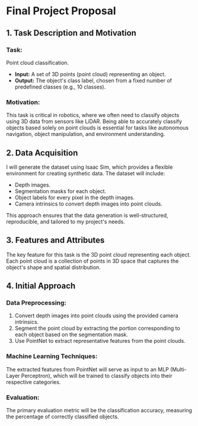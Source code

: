 # Final Project Proposal

## 1. Task Description and Motivation

### Task:
Point cloud classification.  
* **Input:** A set of 3D points (point cloud) representing an object.  
* **Output:** The object's class label, chosen from a fixed number of predefined classes (e.g., 10 classes).

### Motivation:
This task is critical in robotics, where we often need to classify objects using 3D data from sensors like LiDAR. Being able to accurately classify objects based solely on point clouds is essential for tasks like autonomous navigation, object manipulation, and environment understanding.

## 2. Data Acquisition

I will generate the dataset using Isaac Sim, which provides a flexible environment for creating synthetic data. The dataset will include:
* Depth images.
* Segmentation masks for each object.
* Object labels for every pixel in the depth images.
* Camera intrinsics to convert depth images into point clouds.

This approach ensures that the data generation is well-structured, reproducible, and tailored to my project's needs.

## 3. Features and Attributes

The key feature for this task is the 3D point cloud representing each object. Each point cloud is a collection of points in 3D space that captures the object's shape and spatial distribution.

## 4. Initial Approach

### Data Preprocessing:
1. Convert depth images into point clouds using the provided camera intrinsics.
2. Segment the point cloud by extracting the portion corresponding to each object based on the segmentation mask.
3. Use PointNet to extract representative features from the point clouds.

### Machine Learning Techniques:
The extracted features from PointNet will serve as input to an MLP (Multi-Layer Perceptron), which will be trained to classify objects into their respective categories.

### Evaluation:
The primary evaluation metric will be the classification accuracy, measuring the percentage of correctly classified objects.
